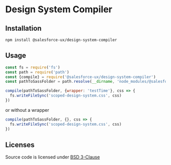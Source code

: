 # Design System Compiler

## Installation

`npm install @salesforce-ux/design-system-compiler`

## Usage

```js
const fs = require('fs')
const path = require('path')
const {compile} = require('@salesforce-ux/design-system-compiler')
const pathToSassFolder = path.resolve(__dirname, 'node_modules/@salesforce-ux/design-system/scss')

compile(pathToSassFolder, {wrapper: 'testTime'}, css => {
  fs.writeFileSync('scoped-design-system.css', css)
})
```

or without a wrapper

```js
compile(pathToSassFolder, {}, css => {
  fs.writeFileSync('scoped-design-system.css', css)
})
```

## Licenses

Source code is licensed under [BSD 3-Clause](https://git.io/sfdc-license)

